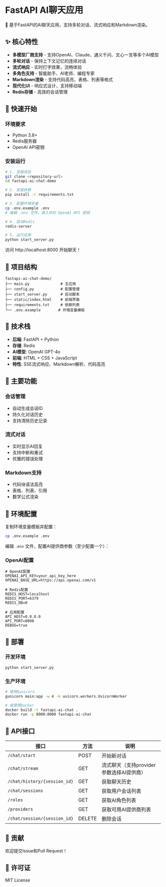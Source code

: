# FastAPI AI聊天应用

🤖 基于FastAPI的AI聊天应用，支持多轮对话、流式响应和Markdown渲染。

## ✨ 核心特性

- **多模型厂商支持** - 支持OpenAI、Claude、通义千问、文心一言等多个AI模型
- **多轮对话** - 保持上下文记忆的连续对话
- **流式响应** - 实时打字效果，流畅体验
- **多角色支持** - 智能助手、AI老师、编程专家
- **Markdown渲染** - 支持代码高亮、表格、列表等格式
- **现代化UI** - 响应式设计，支持移动端
- **Redis存储** - 高效的会话管理

## 🚀 快速开始

### 环境要求
- Python 3.8+
- Redis服务器
- OpenAI API密钥

### 安装运行

```bash
# 1. 克隆项目
git clone <repository-url>
cd fastapi-ai-chat-demo

# 2. 安装依赖
pip install -r requirements.txt

# 3. 配置环境变量
cp .env.example .env
# 编辑 .env 文件，填入你的 OpenAI API 密钥

# 4. 启动Redis
redis-server

# 5. 运行应用
python start_server.py
```

访问 http://localhost:8000 开始聊天！

## 📁 项目结构

```
fastapi-ai-chat-demo/
├── main.py              # 主应用
├── config.py            # 配置管理
├── start_server.py      # 启动脚本
├── static/index.html    # 前端界面
├── requirements.txt     # 依赖列表
└── .env.example        # 环境变量模板
```

## 🔧 技术栈

- **后端**: FastAPI + Python
- **存储**: Redis
- **AI模型**: OpenAI GPT-4o
- **前端**: HTML + CSS + JavaScript
- **特性**: SSE流式响应、Markdown解析、代码高亮

## 📖 主要功能

### 会话管理
- 自动生成会话ID
- 持久化对话历史
- 支持清除历史记录

### 流式对话
- 实时显示AI回复
- 支持中断和重试
- 优雅的错误处理

### Markdown支持
- 代码块语法高亮
- 表格、列表、引用
- 数学公式渲染

## 🔑 环境配置

复制环境变量模板并配置：
```bash
cp .env.example .env
```

编辑 `.env` 文件，配置AI提供商参数（至少配置一个）：

### OpenAI配置
```env
# OpenAI配置
OPENAI_API_KEY=your_api_key_here
OPENAI_BASE_URL=https://api.openai.com/v1

# Redis配置
REDIS_HOST=localhost
REDIS_PORT=6379
REDIS_DB=0

# 应用配置
API_HOST=0.0.0.0
API_PORT=8000
DEBUG=true
```

## 🚀 部署

### 开发环境
```bash
python start_server.py
```

### 生产环境
```bash
# 使用Gunicorn
gunicorn main:app -w 4 -k uvicorn.workers.UvicornWorker

# 或使用Docker
docker build -t fastapi-ai-chat .
docker run -p 8000:8000 fastapi-ai-chat
```

## 📡 API接口

| 接口 | 方法 | 说明 |
|------|------|------|
| `/chat/start` | POST | 开始新对话 |
| `/chat/stream` | GET | 流式聊天（支持provider参数选择AI提供商） |
| `/chat/history/{session_id}` | GET | 获取聊天历史 |
| `/chat/sessions` | GET | 获取用户会话列表 |
| `/roles` | GET | 获取AI角色列表 |
| `/providers` | GET | 获取可用AI提供商列表 |
| `/chat/session/{session_id}` | DELETE | 删除会话 |

## 🤝 贡献

欢迎提交Issue和Pull Request！

## 📄 许可证

MIT License
